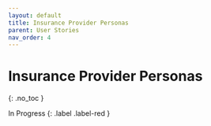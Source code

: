 ```yaml
---
layout: default
title: Insurance Provider Personas
parent: User Stories
nav_order: 4
---
```


# Insurance Provider Personas
{: .no_toc }

In Progress
{: .label .label-red }
